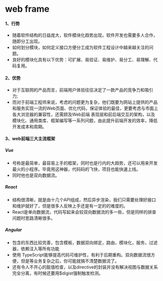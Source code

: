 # web frame
#### 1、行势
 - 随着软件结构的日益庞大，软件模块化趋势出现，软件开发也需要多人合作，随即分工出现。
 - 如何划分模块，如何定义接口方便分工成为软件工程设计中越来越关注的问题。
 - 良好的模块化具有以下优势：可扩展、易验证、易维护、易分工、易理解、代码复用。
 #### 2、优势
 - 对于互联网的产品而言，前端用户体验往往决定了一款产品的竞争力和吸引力;
 - 而对于前端工程师来说，考虑的问题更为复杂，他们既要为网站上提供的产品和服务实现一流的Web页面、优化代码，保证体验的最佳，更要考虑与市面上各大浏览器的兼容性，还需顾及Web前端 表现层和前后端交互的架构，以及模块化、通用类库、框架编写等一系列问题，由此提升前端开发的效率，降低开发成本和周期。

 #### 3、web前端三大主流框架
 ##### Vue
 - 号称是最简单，最容易上手的框架，同时也是行内的大趋势，还可以用来开发最火的小程序。毕竟用这神器，代码码的飞快，项目也能快速上线。
 - 同时他也是双向数据流。
 ##### React
 - 结构很清晰，就是由十几个API组成，然后异步渲染，我们只需要处理好接口和维护就好了，但是很多人反映上手还是有一定的的难度的。
 - React是单向数据流，代码写起来会较双向数据流的多一些，但是同样的排查问题时思路清晰很多。
 ##### Angular
 - 包含的东西比较完善，包含模板，数据双向绑定，路由，模块化，服务，过滤器，依赖注入等所有功能
 - 使用 TypeScript能够提高代码可维护性，有利于后期重构。双向数据流很方便，但是等业务复杂之后，你可能就搞不清楚数据流了。
 - 还有令人不开心的脏值检查，以及directive的封装并没有解决视图与数据关系完全分离，有时候还要用$digist强制触发检测。